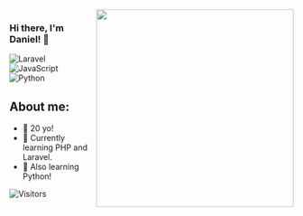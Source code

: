 <img align="right" src="https://agencefl.com/wp-content/uploads/2020/05/creation-site-internet-perpignan-1.png" height="350"/>

### Hi there, I'm Daniel! 👋

![Laravel](https://img.shields.io/badge/laravel-%23FF2D20.svg?style=for-the-badge&logo=laravel&logoColor=white)
![JavaScript](https://shields.io/badge/JavaScript-3178C6?logo=JavaScript&logoColor=FFF&style=for-the-badge)
![Python](https://shields.io/badge/Python-3178C6?logo=Python&logoColor=FFF&style=for-the-badge)
## About me:
- 🎂 20 yo!
- 👾 Currently learning PHP and Laravel.
- 🦀 Also learning Python!


 ![Visitors](https://visitor-badge.glitch.me/badge?page_id=danielmunier&left_color=green&right_color=red)


